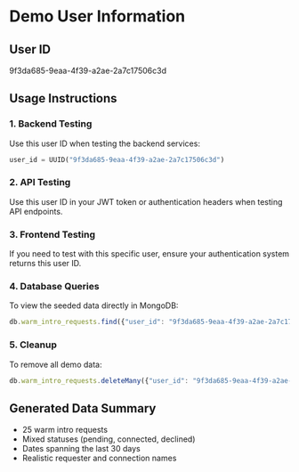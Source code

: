 
# Demo User Information

## User ID
9f3da685-9eaa-4f39-a2ae-2a7c17506c3d

## Usage Instructions

### 1. Backend Testing
Use this user ID when testing the backend services:

```python
user_id = UUID("9f3da685-9eaa-4f39-a2ae-2a7c17506c3d")
```

### 2. API Testing
Use this user ID in your JWT token or authentication headers when testing API endpoints.

### 3. Frontend Testing
If you need to test with this specific user, ensure your authentication system returns this user ID.

### 4. Database Queries
To view the seeded data directly in MongoDB:

```javascript
db.warm_intro_requests.find({"user_id": "9f3da685-9eaa-4f39-a2ae-2a7c17506c3d"}).sort({"created_at": -1})
```

### 5. Cleanup
To remove all demo data:

```javascript
db.warm_intro_requests.deleteMany({"user_id": "9f3da685-9eaa-4f39-a2ae-2a7c17506c3d"})
```

## Generated Data Summary
- 25 warm intro requests
- Mixed statuses (pending, connected, declined)
- Dates spanning the last 30 days
- Realistic requester and connection names
